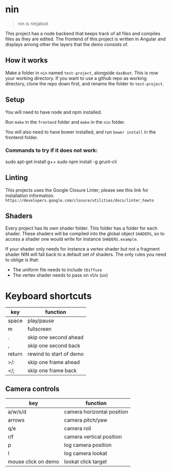 # nin

> nin is ninjatool

This project has a node backend that keeps track of all files and compiles files as they are edited.
The frontend of this project is written in Angular and displays among other the layers that the demo consists of.

## How it works
Make a folder in `nin` named `test-project`, alongside `dasBoot`. This is now your working directory.
If you want to use a github repo as working directory, clone the repo down first, and rename the folder to `test-project`.

## Setup

You will need to have node and npm installed.

Run `make` in the `frontend` folder and `make` in the `nin` folder.

You will also need to have bower installed, and run `bower install` in the frontend folder.

### Commands to try if it does not work:

sudo apt-get install g++
sudo npm install -g grunt-cli

## Linting
This projects uses the Google Closure Linter, please see this link for installation information.
`https://developers.google.com/closure/utilities/docs/linter_howto`

## Shaders

Every project has its own shader folder.
This folder has a folder for each shader.
These shaders will be compiled into the global object `SHADERS`, so to access a shader one would write for instance `SHADERS.example`.

If your shader only needs for instance a vertex shader but not a fragment shader NIN will fall back to a default set of shaders.
The only rules you need to oblige is that:
- The uniform file needs to include `tDiffuse`
- The vertex shader needs to pass on vUv (uv)

# Keyboard shortcuts

| key        | function                |
|------------|-------------------------|
| space      | play/pause              |
| m          | fullscreen              |
|  .         | skip one second ahead   |
|  ,         | skip one second back    |
| return     | rewind to start of demo |
|  >/:       | skip one frame ahead    |
|  </;       | skip one frame back     |

## Camera controls

| key       | function                      |
|-----------|-------------------------------|
| a/w/s/d   | camera horizontal position    |
| arrows    | camera pitch/yaw              |
| q/e       | camera roll                   |
| r/f       | camera vertical position      |
| p         | log camera position           |
| l         | log camera lookat             |
| mouse click on demo | lookat click target |
